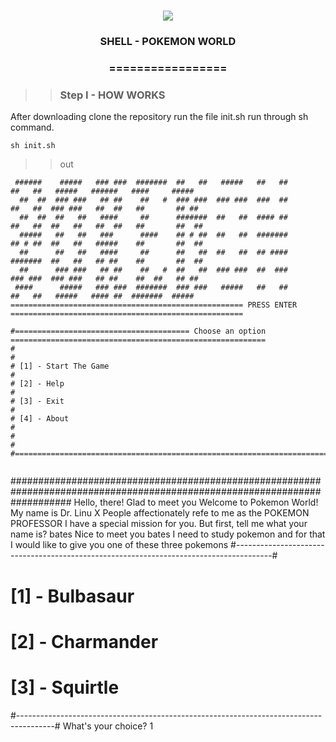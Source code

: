 <h1 align="center">
<img src="https://img.shields.io/static/v1?label=SHELL%20POR&message=MAYCON%20BATESTIN&color=7159c1&style=flat-square&logo=ghost"/>


<h3> <p align="center">SHELL - POKEMON WORLD </p> </h3>
<h3> <p align="center"> ================= </p> </h3>

>> <h3> Step I - HOW WORKS </h3>

<p> After downloading clone the repository run the file init.sh run through sh command.  </p>

`sh init.sh`


>> out

```
 ######    #####   ### ###  #######  ##   ##   #####   ##   ##           ##   ##   #####   ######   ####     ##### 
  ##  ##  ### ###   ## ##    ##   #  ### ###  ### ###  ###  ##           ##   ##  ### ###   ##  ##   ##       ## ## 
  ##  ##  ##   ##   ####     ##      #######  ##   ##  #### ##           ##   ##  ##   ##   ##  ##   ##       ##  ## 
  #####   ##   ##   ###      ####    ## # ##  ##   ##  #######           ## # ##  ##   ##   #####    ##       ##  ## 
  ##      ##   ##   ####     ##      ##   ##  ##   ##  ## ####           #######  ##   ##   ## ##    ##       ##  ## 
  ##      ### ###   ## ##    ##   #  ##   ##  ### ###  ##  ###           ### ###  ### ###   ## ##    ##  ##   ## ## 
 ####      #####   ### ###  #######  ### ###   #####   ##   ##           ##   ##   #####   #### ##  #######  ##### 
==================================================== PRESS ENTER ====================================================

```

```
#======================================= Choose an option =========================================================
#                                                                                                                 #
# [1] - Start The Game                                                                                            #
# [2] - Help                                                                                                      #
# [3] - Exit                                                                                                      #
# [4] - About                                                                                                     #
#                                                                                                                 #
#=================================================================================================================#


```
###########################################################################################################################
Hello, there!
Glad to meet you
Welcome to Pokemon World!
My name is Dr. Linu X
People affectionately refe to me as the POKEMON PROFESSOR
I have a special mission for you.
But first, tell me what your name is?  bates
Nice to meet you bates
I need to study pokemon and for that I would like to give you one of these three pokemons
#---------------------------------------------------------------------------------------#
# [1] - Bulbasaur                                                                       #
# [2] - Charmander                                                                      #
# [3] - Squirtle                                                                        #
#---------------------------------------------------------------------------------------#
What's your choice? 1

```


